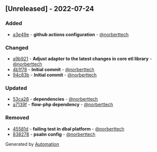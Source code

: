 ## [Unreleased] - 2022-07-24

### Added
- [a3e49e](https://github.com/flow-php/etl-adapter-amphp/commit/a3e49e82409c546ff331249d6abf9fe4749b5c71) - **github actions configuration** - [@norberttech](https://github.com/norberttech)

### Changed
- [a9b921](https://github.com/flow-php/etl-adapter-amphp/commit/a9b921ed3bf48ec0c4382e89dc08f93ad45363b9) - **Adjust adapter to the latest changes in core etl library** - [@norberttech](https://github.com/norberttech)
- [4b1f78](https://github.com/flow-php/etl-adapter-amphp/commit/4b1f78d0d493798a47c3654edc7a5e5d1acee5d1) - **Initial commit** - [@norberttech](https://github.com/norberttech)
- [94c83b](https://github.com/flow-php/etl-adapter-amphp/commit/94c83b89837f9aa89974573f977f8237c986babd) - **Initial commit** - [@norberttech](https://github.com/norberttech)

### Updated
- [53ca28](https://github.com/flow-php/etl-adapter-amphp/commit/53ca28ad4ed29ca8b42e3816bbc601561a938f0b) - **dependencies** - [@norberttech](https://github.com/norberttech)
- [a7139f](https://github.com/flow-php/etl-adapter-amphp/commit/a7139f4037bbcc20ae9c87a1c4337ecb3899aa51) - **flow-php dependency** - [@norberttech](https://github.com/norberttech)

### Removed
- [45581d](https://github.com/flow-php/etl-adapter-amphp/commit/45581daeff1231f7efcc5ef3fd605eebfa3138d0) - **failing test in dbal platform** - [@norberttech](https://github.com/norberttech)
- [838278](https://github.com/flow-php/etl-adapter-amphp/commit/8382789397009081a21840a1ea9fdf099bc50d58) - **psalm config** - [@norberttech](https://github.com/norberttech)

Generated by [Automation](https://github.com/aeon-php/automation)